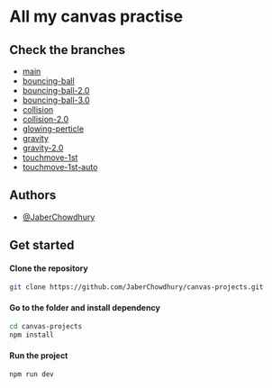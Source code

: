 # All my canvas practise

## Check the branches

- [main](https://github.com/JaberChowdhury/canvas-projects/tree/main)
- [bouncing-ball](https://github.com/JaberChowdhury/canvas-projects/tree/bouncing-ball)
- [bouncing-ball-2.0](https://github.com/JaberChowdhury/canvas-projects/tree/bouncing-ball-2.0)
- [bouncing-ball-3.0](https://github.com/JaberChowdhury/canvas-projects/tree/bouncing-ball-3.0)
- [collision](https://github.com/JaberChowdhury/canvas-projects/tree/collision)
- [collision-2.0](https://github.com/JaberChowdhury/canvas-projects/tree/collision-2.0)
- [glowing-perticle](https://github.com/JaberChowdhury/canvas-projects/tree/glowing-perticle)
- [gravity](https://github.com/JaberChowdhury/canvas-projects/tree/gravity)
- [gravity-2.0](https://github.com/JaberChowdhury/canvas-projects/tree/gravity-2.0)
- [touchmove-1st](https://github.com/JaberChowdhury/canvas-projects/tree/touchmove-1st)
- [touchmove-1st-auto](https://github.com/JaberChowdhury/canvas-projects/tree/touchmove-1st-auto)

## Authors

- [@JaberChowdhury](https://www.github.com/JaberChowdhury)

## Get started

#### Clone the repository

```bash
git clone https://github.com/JaberChowdhury/canvas-projects.git
```

#### Go to the folder and install dependency

```bash
cd canvas-projects
npm install
```

#### Run the project

```bash
npm run dev
```
